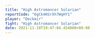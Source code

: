 ```yaml
---
title: "High Astromancer Solarian"
reportCode: "6gCk4KGrXh7WqHY1"
player: "Deckmír"
fight: "High Astromancer Solarian"
date: 2021-11-10T19:47:04.454000+00:00
---
```

